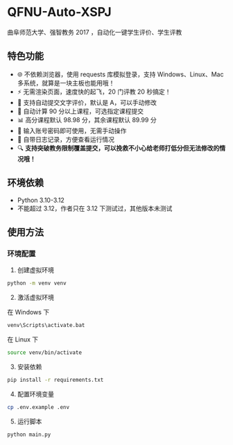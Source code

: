 # QFNU-Auto-XSPJ

曲阜师范大学、强智教务 2017 ，自动化一键学生评价、学生评教

## 特色功能

- 🌐 不依赖浏览器，使用 requests 库模拟登录，支持 Windows、Linux、Mac 多系统，就算是一块主板也能用哦！
- ⚡ 无需渲染页面，速度快的起飞，20 门评教 20 秒搞定！
- 📝 支持自动提交文字评价，默认是 A，可以手动修改
- 🎯 自动计算 90 分以上课程，可选指定课程提交
- 📊 高分课程默认 98.98 分，其余课程默认 89.99 分
- 🔑 输入账号密码即可使用，无需手动操作
- 📝 自带日志记录，方便查看运行情况
- 🔍 **支持突破教务限制覆盖提交，可以挽救不小心给老师打低分但无法修改的情况哦！**

## 环境依赖

- Python 3.10-3.12
- 不能超过 3.12，作者只在 3.12 下测试过，其他版本未测试

## 使用方法

### 环境配置

1. 创建虚拟环境

```bash
python -m venv venv
```

2. 激活虚拟环境

在 Windows 下

```cmd
venv\Scripts\activate.bat
```

在 Linux 下

```bash
source venv/bin/activate
```

3. 安装依赖

```bash
pip install -r requirements.txt
```

4. 配置环境变量

```bash
cp .env.example .env
```

5. 运行脚本

```bash
python main.py
```
